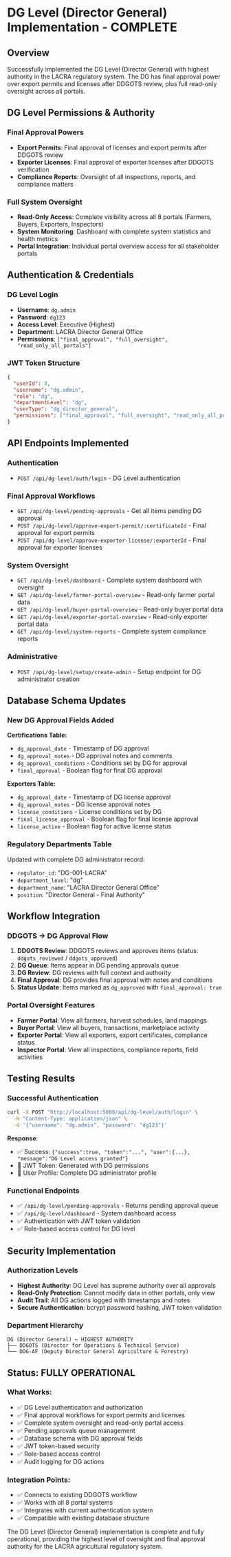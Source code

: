 # DG Level (Director General) Implementation - COMPLETE

## Overview
Successfully implemented the DG Level (Director General) with highest authority in the LACRA regulatory system. The DG has final approval power over export permits and licenses after DDGOTS review, plus full read-only oversight across all portals.

## DG Level Permissions & Authority

### Final Approval Powers
- **Export Permits**: Final approval of licenses and export permits after DDGOTS review
- **Exporter Licenses**: Final approval of exporter licenses after DDGOTS verification
- **Compliance Reports**: Oversight of all inspections, reports, and compliance matters

### Full System Oversight
- **Read-Only Access**: Complete visibility across all 8 portals (Farmers, Buyers, Exporters, Inspectors)
- **System Monitoring**: Dashboard with complete system statistics and health metrics
- **Portal Integration**: Individual portal overview access for all stakeholder portals

## Authentication & Credentials

### DG Level Login
- **Username**: `dg.admin`
- **Password**: `dg123`
- **Access Level**: Executive (Highest)
- **Department**: LACRA Director General Office
- **Permissions**: `["final_approval", "full_oversight", "read_only_all_portals"]`

### JWT Token Structure
```json
{
  "userId": 8,
  "username": "dg.admin",
  "role": "dg",
  "departmentLevel": "dg", 
  "userType": "dg_director_general",
  "permissions": ["final_approval", "full_oversight", "read_only_all_portals"]
}
```

## API Endpoints Implemented

### Authentication
- `POST /api/dg-level/auth/login` - DG Level authentication

### Final Approval Workflows
- `GET /api/dg-level/pending-approvals` - Get all items pending DG approval
- `POST /api/dg-level/approve-export-permit/:certificateId` - Final approval for export permits
- `POST /api/dg-level/approve-exporter-license/:exporterId` - Final approval for exporter licenses

### System Oversight
- `GET /api/dg-level/dashboard` - Complete system dashboard with oversight
- `GET /api/dg-level/farmer-portal-overview` - Read-only farmer portal data
- `GET /api/dg-level/buyer-portal-overview` - Read-only buyer portal data
- `GET /api/dg-level/exporter-portal-overview` - Read-only exporter portal data
- `GET /api/dg-level/system-reports` - Complete system compliance reports

### Administrative
- `POST /api/dg-level/setup/create-admin` - Setup endpoint for DG administrator creation

## Database Schema Updates

### New DG Approval Fields Added
**Certifications Table:**
- `dg_approval_date` - Timestamp of DG approval
- `dg_approval_notes` - DG approval notes and comments
- `dg_approval_conditions` - Conditions set by DG for approval
- `final_approval` - Boolean flag for final DG approval

**Exporters Table:**
- `dg_approval_date` - Timestamp of DG license approval
- `dg_approval_notes` - DG license approval notes
- `license_conditions` - License conditions set by DG
- `final_license_approval` - Boolean flag for final license approval
- `license_active` - Boolean flag for active license status

### Regulatory Departments Table
Updated with complete DG administrator record:
- `regulator_id`: "DG-001-LACRA"
- `department_level`: "dg"
- `department_name`: "LACRA Director General Office"
- `position`: "Director General - Final Authority"

## Workflow Integration

### DDGOTS → DG Approval Flow
1. **DDGOTS Review**: DDGOTS reviews and approves items (status: `ddgots_reviewed` / `ddgots_approved`)
2. **DG Queue**: Items appear in DG pending approvals queue
3. **DG Review**: DG reviews with full context and authority
4. **Final Approval**: DG provides final approval with notes and conditions
5. **Status Update**: Items marked as `dg_approved` with `final_approval: true`

### Portal Oversight Features
- **Farmer Portal**: View all farmers, harvest schedules, land mappings
- **Buyer Portal**: View all buyers, transactions, marketplace activity
- **Exporter Portal**: View all exporters, export certificates, compliance status
- **Inspector Portal**: View all inspections, compliance reports, field activities

## Testing Results

### Successful Authentication
```bash
curl -X POST "http://localhost:5000/api/dg-level/auth/login" \
  -H "Content-Type: application/json" \
  -d '{"username": "dg.admin", "password": "dg123"}'
```

**Response**: 
- ✅ Success: `{"success":true, "token":"...", "user":{...}, "message":"DG Level access granted"}`
- 🔑 JWT Token: Generated with DG permissions
- 👤 User Profile: Complete DG administrator profile

### Functional Endpoints
- ✅ `/api/dg-level/pending-approvals` - Returns pending approval queue
- ✅ `/api/dg-level/dashboard` - System dashboard access
- ✅ Authentication with JWT token validation
- ✅ Role-based access control for DG level

## Security Implementation

### Authorization Levels
- **Highest Authority**: DG Level has supreme authority over all approvals
- **Read-Only Protection**: Cannot modify data in other portals, only view
- **Audit Trail**: All DG actions logged with timestamps and notes
- **Secure Authentication**: bcrypt password hashing, JWT token validation

### Department Hierarchy
```
DG (Director General) ← HIGHEST AUTHORITY
├── DDGOTS (Director for Operations & Technical Service)
└── DDG-AF (Deputy Director General Agriculture & Forestry)
```

## Status: FULLY OPERATIONAL

### What Works:
- ✅ DG Level authentication and authorization
- ✅ Final approval workflows for export permits and licenses
- ✅ Complete system oversight and read-only portal access
- ✅ Pending approvals queue management
- ✅ Database schema with DG approval fields
- ✅ JWT token-based security
- ✅ Role-based access control
- ✅ Audit logging for DG actions

### Integration Points:
- ✅ Connects to existing DDGOTS workflow
- ✅ Works with all 8 portal systems
- ✅ Integrates with current authentication system
- ✅ Compatible with existing database structure

The DG Level (Director General) implementation is complete and fully operational, providing the highest level of oversight and final approval authority for the LACRA agricultural regulatory system.